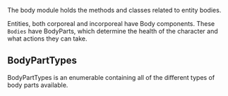 The body module holds the methods and classes related to entity bodies.

Entities, both corporeal and incorporeal have Body components. These `Bodies` have BodyParts, which determine the health of the character and what actions they can take. 

## BodyPartTypes

BodyPartTypes is an enumerable containing all of the different types of body parts available.